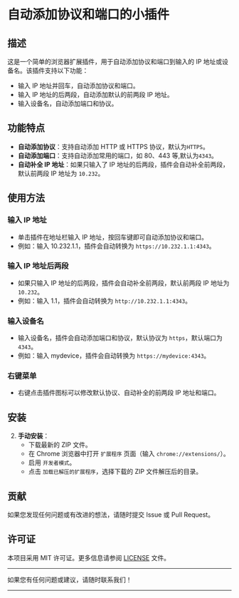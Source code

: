 # 自动添加协议和端口的小插件

## 描述

这是一个简单的浏览器扩展插件，用于自动添加协议和端口到输入的 IP 地址或设备名。该插件支持以下功能：

- 输入 IP 地址并回车，自动添加协议和端口。
- 输入 IP 地址的后两段，自动添加默认的前两段 IP 地址。
- 输入设备名，自动添加端口和协议。

## 功能特点

- **自动添加协议**：支持自动添加 HTTP 或 HTTPS 协议，默认为`HTTPS`。
- **自动添加端口**：支持自动添加常用的端口，如 80、443 等,默认为`4343`。
- **自动补全 IP 地址**：如果只输入了 IP 地址的后两段，插件会自动补全前两段，默认前两段 IP 地址为 `10.232`。

## 使用方法

### 输入 IP 地址

- 单击插件在地址栏输入 IP 地址，按回车键即可自动添加协议和端口。
- 例如：输入 10.232.1.1，插件会自动转换为 `https://10.232.1.1:4343`。

### 输入 IP 地址后两段

- 如果只输入 IP 地址的后两段，插件会自动补全前两段，默认前两段 IP 地址为 `10.232`。
- 例如：输入 1.1，插件会自动转换为 `http://10.232.1.1:4343`。

### 输入设备名

- 输入设备名，插件会自动添加端口和协议，默认协议为 `https`，默认端口为 `4343`。
- 例如：输入 mydevice，插件会自动转换为 `https://mydevice:4343`。

### 右键菜单

- 右键点击插件图标可以修改默认协议、自动补全的前两段 IP 地址和端口。

## 安装

<!--1. **从 Chrome Web Store 安装**：直接访问 [Chrome Web Store](https://chrome.google.com/webstore) 下载并安装此扩展。-->
2. **手动安装**：
   - 下载最新的 ZIP 文件。
   - 在 Chrome 浏览器中打开 `扩展程序` 页面（输入 `chrome://extensions/`）。
   - 启用 `开发者模式`。
   - 点击 `加载已解压的扩展程序`，选择下载的 ZIP 文件解压后的目录。


## 贡献

如果您发现任何问题或有改进的想法，请随时提交 Issue 或 Pull Request。

## 许可证

本项目采用 MIT 许可证。更多信息请参阅 [LICENSE](LICENSE) 文件。

---

如果您有任何问题或建议，请随时联系我们！

---

